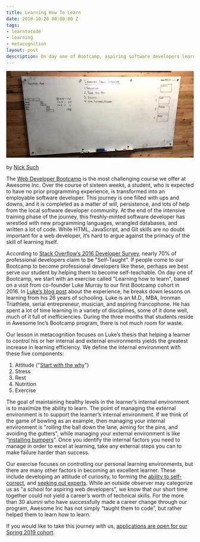 ```yaml
---
title: Learning How To Learn
date: 2018-10-20 00:00:00 Z
tags:
- learntocode
- learning
- metacognition
layout: post
description: On day one of Bootcamp, aspiring software developers learn how to learn
---
```


![Whiteboard - learning how to learn](/img/blog/learning-how-to-learn-white-board.jpg)

by [Nick Such](https://plus.google.com/+NickSuch/)

The [Web Developer Bootcamp](/bootcamp/) is the most challenging course we offer at Awesome Inc. Over the course of sixteen weeks, a student, who is expected to have no prior programming experience, is transformed into an employable software developer. This journey is one filled with ups and downs, and it is completed as a matter of will, persistence, and lots of help from the local software developer community. At the end of the intensive training phase of the journey, this freshly-minted software developer has wrestled with new programming languages, wrangled databases, and written a lot of code. While HTML, JavaScript, and Git skills are no doubt important for a web developer, it’s hard to argue against the primacy of the skill of learning itself. 

<!--more-->

According to [Stack Overflow’s 2016 Developer Survey](https://insights.stackoverflow.com/survey/2016#developer-profile-education), nearly 70% of professional developers claim to be "Self-Taught". If people come to our Bootcamp to become professional developers like these, perhaps we best serve our student by helping them to become self-teachable. On day one of Bootcamp, we start with an exercise called "Learning how to learn", based on a visit from co-founder Luke Murray to our first Bootcamp cohort in 2016. In [Luke’s blog post](http://lukecmurray.tumblr.com/post/150290375977/how-to-learn-better-my-advice-after-26-years-in) about the experience, he breaks down lessons on learning from his 26 years of schooling. Luke is an M.D., MBA, Ironman Triathlete, serial entrepreneur, musician, and aspiring francophone. He has spent a lot of time learning in a variety of disciplines, some of it done well, much of it full of inefficiencies. During the three months that students reside in Awesome Inc’s Bootcamp program, there is not much room for waste.

Our lesson in metacognition focuses on Luke’s thesis that helping a learner to control his or her internal and external environments yields the greatest increase in learning efficiency. We define the internal environment with these five components: 

1. Attitude ("[Start with the why](https://www.ted.com/talks/simon_sinek_how_great_leaders_inspire_action?language=en)")
2. Stress
3. Rest
4. Nutrition
5. Exercise

The goal of maintaining healthy levels in the learner’s internal environment is to maximize the ability to learn. The point of managing the external environment is to support the learner’s internal environment. If we think of the game of bowling as an example, then managing your internal environment is "rolling the ball down the lane, aiming for the pins, and avoiding the gutters", while managing your external environment is like “[installing bumpers](https://www.thoughtco.com/bumper-bowling-420518)”. Once you identify the internal factors you need to manage in order to excel at learning, take any external steps you can to make failure harder than success.

Our exercise focuses on controlling our personal learning environments, but there are many other factors in becoming an excellent learner. These include developing an attitude of curiosity, to forming the [ability to self-correct](https://lifehacker.com/learn-anything-in-20-hours-with-this-four-step-method-509281792), and [seeking out experts](http://shop.oreilly.com/product/9780596518387.do). While an outside observer may categorize us as "a school for aspiring web developers", we know that our short time together could not yield a career’s worth of technical skills. For the more than 30 alumni who have successfully made a career change through our program, Awesome Inc has not simply “taught them to code”, but rather helped them to learn how to learn.

If you would like to take this journey with us, [applications are open for our Spring 2019 cohort](/applications/bootcamp/).
